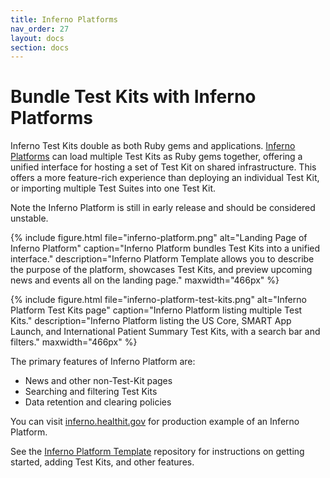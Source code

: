 ```yaml
---
title: Inferno Platforms
nav_order: 27
layout: docs
section: docs
---
```


# Bundle Test Kits with Inferno Platforms

Inferno Test Kits double as both Ruby gems and applications.
[Inferno Platforms](https://github.com/inferno-framework/inferno-platform-template/)
can load multiple Test Kits as Ruby gems together, offering a unified interface
for hosting a set of Test Kit on shared infrastructure. This offers a more feature-rich
experience than deploying an individual Test Kit, or importing multiple Test Suites
into one Test Kit.

Note the Inferno Platform is still in early release and should be considered unstable.

{% include figure.html 
    file="inferno-platform.png"
    alt="Landing Page of Inferno Platform"
    caption="Inferno Platform bundles Test Kits into a unified interface."
    description="Inferno Platform Template allows you to describe the purpose of the platform, showcases Test Kits, and preview upcoming news and events all on the landing page."
    maxwidth="466px"
%}

{% include figure.html 
    file="inferno-platform-test-kits.png"
    alt="Inferno Platform Test Kits page"
    caption="Inferno Platform listing multiple Test Kits."
    description="Inferno Platform listing the US Core, SMART App Launch, and International Patient Summary Test Kits, with a search bar and filters."
    maxwidth="466px"
%}

The primary features of Inferno Platform are:
 - News and other non-Test-Kit pages
 - Searching and filtering Test Kits
 - Data retention and clearing policies

You can visit [inferno.healthit.gov](https://inferno.healthit.gov) for production example of an Inferno Platform.

See the [Inferno Platform Template](https://github.com/inferno-framework/inferno-platform-template/) repository
for instructions on getting started, adding Test Kits, and other features.

